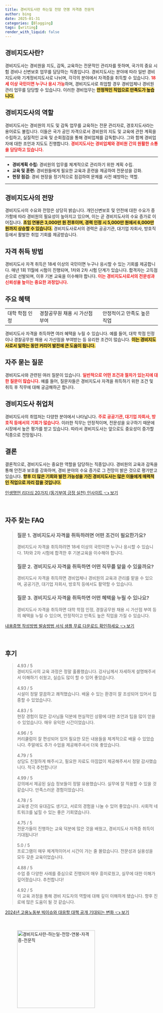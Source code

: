```yaml
---
title: 경비지도사란 하는일 전망 연봉 자격증 전문직
author: bing
date: 2025-01-31
categories: [Blogging]
tags: [writing]
render_with_liquid: false
---
```



<h2 id='경비지도사란'>경비지도사란?</h2>

<p>경비지도사는 경비원을 지도, 감독, 교육하는 전문적인 관리자를 뜻하며, 국가의 중요 시험 경비나 신변보호 업무를 담당하는 직종입니다. 경비지도사는 분야에 따라 일반 경비지도사와 기계정비지도사로 나뉘며, 각각의 분야에서 자격증을 취득할 수 있습니다. <b><span style="color: #ee2323;">18세 이상 국민이면 누구나 응시 가능</span></b>하며, 경비지도사로 취업할 경우 경비업체나 경비원 관리 업무를 담당할 수 있습니다. 이러한 경비업무는 <b><span style="background-color: #ffe066;">안정적인 직업으로 만족도가 높습니다.</span></b></p>

<h2 id='경비지도사의 역할'>경비지도사의 역할</h2>

<p>경비지도사는 경비원의 지도 및 감독 업무를 교육하는 전문 관리자로, 경호지도사라는 용어로도 불립니다. 이들은 국가 공인 자격으로서 경비원의 지도 및 교육에 관한 계획을 수립하고, 실질적인 교육 및 순회점검을 통해 경비업체를 감독합니다. 그와 함께 경비업자에 대한 조언과 지도도 진행합니다. <b><span style="color: #ee2323;">경비지도사는 경비업체와 경비원 간의 원활한 소통을 담당하고 있습니다.</span></b></p>

<hr />

<ul>
    <li><b>경비계획 수립:</b> 경비원의 업무를 체계적으로 관리하기 위한 계획 수립.</li>
    <li><b>교육 및 훈련:</b> 경비원들에게 필요한 교육과 훈련을 제공하여 전문성을 강화.</li>
    <li><b>현장 점검:</b> 경비 현장을 정기적으로 점검하여 문제를 사전 예방하는 역할.</li>
</ul>

<hr />

<h2 id='경비지도사의 전망'>경비지도사의 전망</h2>

<p>경비지도사의 수요와 전망은 상당히 밝습니다. 개인신변보호 및 안전에 대한 수요가 증가함에 따라 경비원의 필요성이 높아지고 있으며, 이는 곧 경비지도사의 수요 증가로 이어집니다. <b><span style="background-color: #ffe066;">초임 연봉은 3,000만 원 전후이며, 경력 인정 시 5,000만 원에서 6,000만 원까지 상승할 수 있습니다.</span></b> 경비지도사로서의 경력은 공공기관, 대기업 자회사, 방호직 등에서 활발한 취업 기회를 제공받습니다.</p>

<h2 id='자격 취득 방법'>자격 취득 방법</h2>

<p>경비지도사 자격 취득은 18세 이상의 국민이면 누구나 응시할 수 있는 기회를 제공합니다. 매년 1회 11월에 시험이 진행되며, 1차와 2차 시험 단계가 있습니다. 합격자는 고득점 순으로 선발되며, 이후 기본 교육을 이수해야 합니다. <b><span style="color: #ee2323;">이는 경비지도사로서의 전문성과 신뢰성을 높이는 중요한 과정입니다.</span></b></p>

<h2 id='주요 혜택'>주요 혜택</h2>

<table>
    <tr>
        <td>대학 학점 인정</td>
        <td>경찰공무원 채용 시 가산점 부여</td>
        <td>안정적이고 만족도 높은 직업</td>
    </tr>
</table>

<p>경비지도사 자격을 취득하면 여러 혜택을 누릴 수 있습니다. 예를 들어, 대학 학점 인정이나 경찰공무원 채용 시 가산점을 부여받는 등 유리한 조건이 많습니다. <b><span style="background-color: #ffe066;">이는 경비지도사로서 일하는 동안 커리어 발전에 큰 도움이 됩니다.</span></b></p>

<h2 id='자주 묻는 질문'>자주 묻는 질문</h2>

<p>경비지도사와 관련된 여러 질문이 있습니다. <b><span style="color: #ee2323;">일반적으로 어떤 조건과 절차가 있는지에 대한 질문이 많습니다.</span></b> 예를 들어, 질문자들은 경비지도사 자격을 취득하기 위한 조건 및 취득 후 직무에 대해 궁금해하곤 합니다.</p>

<h2 id='경비지도사 취업처'>경비지도사 취업처</h2>

<p>경비지도사의 취업처는 다양한 분야에서 나타납니다. <b><span style="color: #ee2323;">주로 공공기관, 대기업 자회사, 방호직 등에서의 기회가 많습니다.</span></b> 이러한 직무는 안정적이며, 전문성을 요구하기 때문에 시장에서 높은 평가를 받고 있습니다. 따라서 경비지도사는 앞으로도 중요성이 증가할 직종으로 전망됩니다.</p>

<h2 id='결론'>결론</h2>

<p>결론적으로, 경비지도사는 중요한 역할을 담당하는 직종입니다. 경비원의 교육과 감독을 통해 안전과 보호를 강화하며, 경비 분야의 수요 증가로 그 전망이 밝은 것으로 평가받고 있습니다. <b><span style="background-color: #ffe066;">향후 더 많은 기회와 발전 가능성을 가진 경비지도사는 많은 이들에게 매력적인 직업으로 자리 잡을 것입니다.</span></b></p>


<p><a class="click-button" title="인생명언 리더십 20가지 (동기부여 긍정 실천) 인사이트" href="https://adkhouse.github.io/posts/%EC%9D%B8%EC%83%9D%EB%AA%85%EC%96%B8-%EB%A6%AC%EB%8D%94%EC%8B%AD-20%EA%B0%80%EC%A7%80-(%EB%8F%99%EA%B8%B0%EB%B6%80%EC%97%AC-%EA%B8%8D%EC%A0%95-%EC%8B%A4%EC%B2%9C)-%EC%9D%B8%EC%82%AC%EC%9D%B4%ED%8A%B8/" rel="dofollow">인생명언 리더십 20가지 (동기부여 긍정 실천) 인사이트 👈 보기</a></p><br>
<h2 id='자주_찾는_FAQ'>자주 찾는 FAQ</h2>
<div itemscope="" itemtype="https://schema.org/FAQPage"> <blockquote> <div itemscope="" itemprop="mainEntity" itemtype="https://schema.org/Question"> <h3 itemprop="name">질문 1. 경비지도사 자격을 취득하려면 어떤 조건이 필요한가요?</h3> <div itemscope="" itemprop="acceptedAnswer" itemtype="https://schema.org/Answer"> <span itemprop="text"> <p>경비지도사 자격을 취득하려면 18세 이상의 국민이면 누구나 응시할 수 있습니다. 1차와 2차 시험에 합격한 후 기본교육을 이수해야 합니다.</p> </span> </div> </div> <div itemscope="" itemprop="mainEntity" itemtype="https://schema.org/Question"> <h3 itemprop="name">질문 2. 경비지도사 자격을 취득하면 어떤 직무를 맡을 수 있을까요?</h3> <div itemscope="" itemprop="acceptedAnswer" itemtype="https://schema.org/Answer"> <span itemprop="text"> <p>경비지도사 자격을 취득하면 경비업체나 경비원의 교육과 관리를 맡을 수 있으며, 공공기관, 대기업 자회사, 방호직 등에서도 활약할 수 있습니다.</p> </span> </div> </div> <div itemscope="" itemprop="mainEntity" itemtype="https://schema.org/Question"> <h3 itemprop="name">질문 3. 경비지도사 자격을 취득하면 어떤 혜택을 누릴 수 있나요?</h3> <div itemscope="" itemprop="acceptedAnswer" itemtype="https://schema.org/Answer"> <span itemprop="text"> <p>경비지도사 자격을 취득하면 대학 학점 인정, 경찰공무원 채용 시 가산점 부여 등의 혜택을 누릴 수 있으며, 안정적이고 만족도 높은 직업을 가질 수 있습니다.</p> </span> </div> </div> </blockquote> </div>
<p><a class="click-button" title="내용증명 작성방법 발송방법 서식 샘플 무료 다운로드 확인하세요" href="https://adkhouse.github.io/posts/%EB%82%B4%EC%9A%A9%EC%A6%9D%EB%AA%85-%EC%9E%91%EC%84%B1%EB%B0%A9%EB%B2%95-%EB%B0%9C%EC%86%A1%EB%B0%A9%EB%B2%95-%EC%84%9C%EC%8B%9D-%EC%83%98%ED%94%8C-%EB%AC%B4%EB%A3%8C-%EB%8B%A4%EC%9A%B4%EB%A1%9C%EB%93%9C-%ED%99%95%EC%9D%B8%ED%95%98%EC%84%B8%EC%9A%94/" rel="dofollow">내용증명 작성방법 발송방법 서식 샘플 무료 다운로드 확인하세요 👈 보기</a></p><br>
<h2 id='후기'>후기</h2>
<div itemscope itemtype="https://schema.org/Product">
  <blockquote>
  <div itemprop="review" itemscope itemtype="https://schema.org/Review">
      <div itemprop="reviewRating" itemscope itemtype="https://schema.org/Rating"> <span itemprop="ratingValue">4.93</span> / <span itemprop="bestRating">5</span> </div>
      <span itemprop="reviewBody">경비지도사의 교육 과정은 정말 훌륭했습니다. 강사님께서 자세하게 설명해주셔서 이해하기 쉬웠고, 실습도 많이 할 수 있어 좋았습니다.</span>
  </div>
  <br>
  <div itemprop="review" itemscope itemtype="https://schema.org/Review">
      <div itemprop="reviewRating" itemscope itemtype="https://schema.org/Rating"> <span itemprop="ratingValue">4.93</span> / <span itemprop="bestRating">5</span> </div>
      <span itemprop="reviewBody">시설이 정말 깔끔하고 쾌적했습니다. 배울 수 있는 환경이 잘 조성되어 있어서 집중할 수 있었습니다.</span>
  </div>
  <br>
  <div itemprop="review" itemscope itemtype="https://schema.org/Review">
      <div itemprop="reviewRating" itemscope itemtype="https://schema.org/Rating"> <span itemprop="ratingValue">4.83</span> / <span itemprop="bestRating">5</span> </div>
      <span itemprop="reviewBody">현장 경험이 많은 강사님들 덕분에 현실적인 상황에 대한 조언과 팁을 많이 얻을 수 있었습니다. 매우 유익한 시간이었습니다.</span>
  </div>
  <br>
  <div itemprop="review" itemscope itemtype="https://schema.org/Review">
      <div itemprop="reviewRating" itemscope itemtype="https://schema.org/Rating"> <span itemprop="ratingValue">4.96</span> / <span itemprop="bestRating">5</span> </div>
      <span itemprop="reviewBody">커리큘럼이 잘 편성되어 있어 필요한 모든 내용들을 체계적으로 배울 수 있었습니다. 주말에도 추가 수업을 제공해주셔서 더욱 좋았습니다.</span>
  </div>
  <br>
  <div itemprop="review" itemscope itemtype="https://schema.org/Review">
      <div itemprop="reviewRating" itemscope itemtype="https://schema.org/Rating"> <span itemprop="ratingValue">4.79</span> / <span itemprop="bestRating">5</span> </div>
      <span itemprop="reviewBody">상담도 친절하게 해주시고, 필요한 자료도 아낌없이 제공해주셔서 정말 감사했습니다. 적극 추천합니다!</span>
  </div>
  <br>
  <div itemprop="review" itemscope itemtype="https://schema.org/Review">
      <div itemprop="reviewRating" itemscope itemtype="https://schema.org/Rating"> <span itemprop="ratingValue">4.99</span> / <span itemprop="bestRating">5</span> </div>
      <span itemprop="reviewBody">강의에서 제공된 실습 정보들이 정말 유용했습니다. 실무에 잘 적용할 수 있을 것 같습니다. 만족스러운 경험이었습니다.</span>
  </div>
  <br>
  <div itemprop="review" itemscope itemtype="https://schema.org/Review">
      <div itemprop="reviewRating" itemscope itemtype="https://schema.org/Rating"> <span itemprop="ratingValue">4.78</span> / <span itemprop="bestRating">5</span> </div>
      <span itemprop="reviewBody">교육생 간의 유대감도 생기고, 서로의 경험을 나눌 수 있어 좋았습니다. 사회적 네트워크를 넓힐 수 있는 좋은 기회였습니다.</span>
  </div>
  <br>
  <div itemprop="review" itemscope itemtype="https://schema.org/Review">
      <div itemprop="reviewRating" itemscope itemtype="https://schema.org/Rating"> <span itemprop="ratingValue">4.75</span> / <span itemprop="bestRating">5</span> </div>
      <span itemprop="reviewBody">전문가들이 진행하는 교육 덕분에 많은 것을 배웠고, 경비지도사 자격증 취득이 기대됩니다!</span>
  </div>
  <br>
  <div itemprop="review" itemscope itemtype="https://schema.org/Review">
      <div itemprop="reviewRating" itemscope itemtype="https://schema.org/Rating"> <span itemprop="ratingValue">5.0</span> / <span itemprop="bestRating">5</span> </div>
      <span itemprop="reviewBody">프로그램이 매우 체계적이어서 시간이 가는 줄 몰랐습니다. 전문성과 실용성을 모두 갖춘 교육이었습니다.</span>
  </div>
  <br>
  <div itemprop="review" itemscope itemtype="https://schema.org/Review">
      <div itemprop="reviewRating" itemscope itemtype="https://schema.org/Rating"> <span itemprop="ratingValue">4.88</span> / <span itemprop="bestRating">5</span> </div>
      <span itemprop="reviewBody">수업 중 다양한 사례를 중심으로 진행되어 매우 흥미로웠고, 실무에 대한 이해가 깊어졌습니다. 추천합니다!</span>
  </div>
  <br>
  <div itemprop="review" itemscope itemtype="https://schema.org/Review">
      <div itemprop="reviewRating" itemscope itemtype="https://schema.org/Rating"> <span itemprop="ratingValue">4.92</span> / <span itemprop="bestRating">5</span> </div>
      <span itemprop="reviewBody">이 교육 과정을 통해 경비 지도자의 역할에 대해 깊이 이해하게 됐습니다. 향후 진로에 많은 도움이 될 것 같습니다.</span>
  </div>
  </blockquote>
</div>
<p><a class="click-button" title="2024년 고용노동부 빅이슈와 대응할 대책 공개 기대되는 변화" href="https://adkhouse.github.io/posts/2024%EB%85%84-%EA%B3%A0%EC%9A%A9%EB%85%B8%EB%8F%99%EB%B6%80-%EB%B9%85%EC%9D%B4%EC%8A%88%EC%99%80-%EB%8C%80%EC%9D%91%ED%95%A0-%EB%8C%80%EC%B1%85-%EA%B3%B5%EA%B0%9C-%EA%B8%B0%EB%8C%80%EB%90%98%EB%8A%94-%EB%B3%80%ED%99%94/" rel="dofollow">2024년 고용노동부 빅이슈와 대응할 대책 공개 기대되는 변화 👈 보기</a></p><br>
<figure class="image"><img src="https://adkhouse.github.io/assets/img/thumbnail/경비지도사란-하는일-전망-연봉-자격증-전문직.webp" alt="경비지도사란-하는일-전망-연봉-자격증-전문직" width="256" height="256"></figure>
